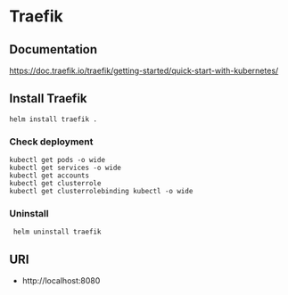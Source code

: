 # Traefik

## Documentation

https://doc.traefik.io/traefik/getting-started/quick-start-with-kubernetes/

## Install Traefik

    helm install traefik .

### Check deployment

    kubectl get pods -o wide
    kubectl get services -o wide
    kubectl get accounts
    kubectl get clusterrole
    kubectl get clusterrolebinding kubectl -o wide

### Uninstall

     helm uninstall traefik

## URI

- http://localhost:8080
